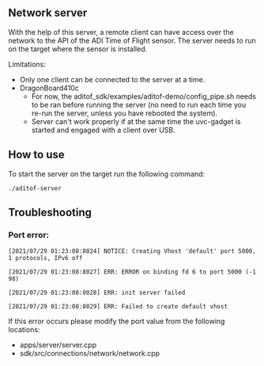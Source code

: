 ## Network server

With the help of this server, a remote client can have access over the network to the API of the ADI Time of Flight sensor. The server needs to run on the target where the sensor is installed.

Limitations:
- Only one client can be connected to the server at a time.
- DragonBoard410c
  - For now, the aditof_sdk/examples/aditof-demo/config_pipe.sh needs to be ran before running the server (no need to run each time you re-run the server, unless you have rebooted the system).
  - Server can't work properly if at the same time the uvc-gadget is started and engaged with a client over USB.

## How to use

To start the server on the target run the following command:

    ./aditof-server

## Troubleshooting

### Port error:

`[2021/07/29 01:23:08:8024] NOTICE: Creating Vhost 'default' port 5000, 1 protocols, IPv6 off`

`[2021/07/29 01:23:08:8027] ERR: ERROR on binding fd 6 to port 5000 (-1 98)`

`[2021/07/29 01:23:08:8028] ERR: init server failed`

`[2021/07/29 01:23:08:8029] ERR: Failed to create default vhost`

If this error occurs please modify the port value from the following locations:
* apps/server/server.cpp
* sdk/src/connections/network/network.cpp
